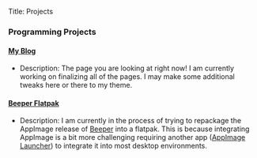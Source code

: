 Title: Projects
### Programming Projects
#### [My Blog](https://github.com/noelmiller/noelmiller.github.io)
- Description: The page you are looking at right now! I am currently working on finalizing all of the pages. I may make some additional tweaks here or there to my theme.
#### [Beeper Flatpak](https://github.com/noelmiller/noel.beeper.Beeper)
- Description: I am currently in the process of trying to repackage the AppImage release of [Beeper](https://beeper.com) into a flatpak. This is because integrating AppImage is a bit more challenging requiring another app ([AppImage Launcher](https://github.com/TheAssassin/AppImageLauncher)) to integrate it into most desktop environments.
